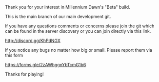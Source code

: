 Thank you for your interest in Millennium Dawn's "Beta" build.

This is the main branch of our main development git.

If you have any questions comments or concerns please join the git which can be found in the server discovery
or you can join directly via this link.

http://discord.gg/KhPdNGX

If you notice any bugs no matter how big or small. Please report them via this form

https://forms.gle/2zAWhggnYbTcmG1b6

Thanks for playing!
